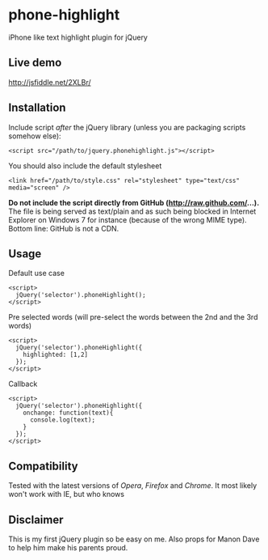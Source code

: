 phone-highlight
===============

iPhone like text highlight plugin for jQuery


## Live demo

http://jsfiddle.net/2XLBr/


## Installation

Include script *after* the jQuery library (unless you are packaging scripts somehow else):

    <script src="/path/to/jquery.phonehighlight.js"></script>
    
You should also include the default stylesheet

    <link href="/path/to/style.css" rel="stylesheet" type="text/css" media="screen" />

**Do not include the script directly from GitHub (http://raw.github.com/...).** The file is being served as text/plain and as such being blocked
in Internet Explorer on Windows 7 for instance (because of the wrong MIME type). Bottom line: GitHub is not a CDN.


## Usage

Default use case

    <script>
      jQuery('selector').phoneHighlight();
    </script>
    
Pre selected words (will pre-select the words between the 2nd and the 3rd words)

    <script>
      jQuery('selector').phoneHighlight({
        highlighted: [1,2]
      });
    </script>
    
Callback

    <script>
      jQuery('selector').phoneHighlight({
        onchange: function(text){
          console.log(text);
        }
      });
    </script>


## Compatibility

Tested with the latest versions of *Opera*, *Firefox* and *Chrome*. It most likely won't work with IE, but who knows

## Disclaimer

This is my first jQuery plugin so be easy on me. Also props for Manon Dave to help him make his parents proud.
